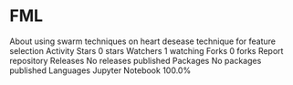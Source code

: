 # FML
About using swarm techniques on heart desease technique for feature selection   Activity Stars  0 stars Watchers  1 watching Forks  0 forks Report repository Releases No releases published Packages No packages published Languages Jupyter Notebook 100.0%
